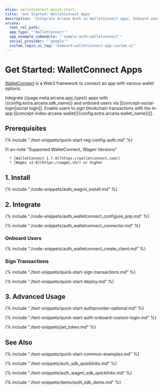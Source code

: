```yaml
---
alias: walletconnect-quick-start
title: 'Get Started: WalletConnect Apps'
description: 'Integrate Arcana Auth in WalletConnect apps. Onboard users via social login. Provide instant access to the in-app Arcana wallet for signing transactions.'
arcana:
  root_rel_path: ..
  app_type: "'WalletConnect'"
  app_example_submodule: "`sample-auth-walletconnect`"
  social_provider: "'google'"
  custom_login_ui_tag: "onboard-walletconnect-app-custom-ui"
---
```


# Get Started: WalletConnect Apps

[WalletConnect](https://walletconnect.com/) is a Web3 framework to connect an app with various wallet options.  

Integrate {{page.meta.arcana.app_type}} apps with {{config.extra.arcana.sdk_name}} and onboard users via [[concept-social-login|social login]]. Enable users to sign blockchain transactions with the in-app [[concept-index-arcana-wallet|{{config.extra.arcana.wallet_name}}]].

## Prerequisites

{% include "./text-snippets/quick-start-reg-config-auth.md" %}

!!! an-note "Supported WalletConnect, Wagmi Versions"

      * [WalletConnect 1.7.8](https://walletconnect.com/)
      * [Wagmi v2.0](https://wagmi.sh/) or higher

## 1. Install

{% include "./code-snippets/auth_wagmi_install.md" %}

## 2. Integrate

{% include "./code-snippets/auth_walletconnect_configure_pnp.md" %}

{% include "./code-snippets/auth_walletconnect_connector.md" %}

### Onboard Users

{% include "./code-snippets/auth_walletconnect_create_client.md" %}

### Sign Transactions

{% include "./text-snippets/quick-start-sign-transactions.md" %}

{% include "./text-snippets/quick-start-deploy.md" %}

## 3. Advanced Usage

{% include "./text-snippets/quick-start-authprovider-optional.md" %}

{% include "./text-snippets/quick-start-auth-onboard-custom-login.md" %}

{% include "./text-snippets/jwt_token.md" %}

## See Also

{% include "./text-snippets/quick-start-common-examples.md" %}

{% include "./text-snippets/auth_sdk_quicklinks.md" %}

{% include "./text-snippets/auth_wagmi_sdk_quicklinks.md" %}

{% include "./text-snippets/demo/auth_sdk_demo.md" %}
